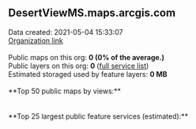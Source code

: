 <h2>DesertViewMS.maps.arcgis.com</h2> Data created: 2021-05-04 15:33:07 <br /><a target='new' href='https://DesertViewMS.maps.arcgis.com'>Organization link</a><br /><br />Public maps on this org: <b>0 (0% of the average.)</b><br />Public layers on this org: <b>0 </b>(<a target='new' href='https://services.arcgis.com/QGOERFwRlR8YOgHo/ArcGIS/rest/services'>full service list</a>)<br />Estimated storaged used by feature layers: <b>0 MB</b><br /><br />**Top 50 public maps by views:**<br /><br /><br />**Top 25 largest public feature services (estimated):**<br />